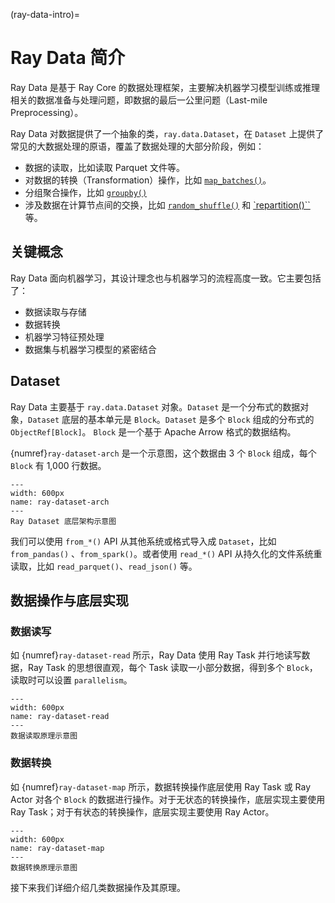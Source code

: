 (ray-data-intro)=
# Ray Data 简介

Ray Data 是基于 Ray Core 的数据处理框架，主要解决机器学习模型训练或推理相关的数据准备与处理问题，即数据的最后一公里问题（Last-mile Preprocessing）。

Ray Data 对数据提供了一个抽象的类，`ray.data.Dataset`，在 `Dataset` 上提供了常见的大数据处理的原语，覆盖了数据处理的大部分阶段，例如：

* 数据的读取，比如读取 Parquet 文件等。
* 对数据的转换（Transformation）操作，比如 [`map_batches()`](https://docs.ray.io/en/latest/data/api/doc/ray.data.Dataset.map_batches.html)。
* 分组聚合操作，比如 [`groupby()`](https://docs.ray.io/en/latest/data/api/doc/ray.data.Dataset.groupby.html)
* 涉及数据在计算节点间的交换，比如 [`random_shuffle()`](https://docs.ray.io/en/latest/data/api/doc/ray.data.Dataset.random_shuffle.html) 和 [`repartition()``](https://docs.ray.io/en/latest/data/api/doc/ray.data.Dataset.repartition.htmln) 等。

## 关键概念

Ray Data 面向机器学习，其设计理念也与机器学习的流程高度一致。它主要包括了：

* 数据读取与存储
* 数据转换
* 机器学习特征预处理
* 数据集与机器学习模型的紧密结合

## Dataset

Ray Data 主要基于 `ray.data.Dataset` 对象。`Dataset` 是一个分布式的数据对象，`Dataset` 底层的基本单元是 `Block`。`Dataset` 是多个 `Block` 组成的分布式的 `ObjectRef[Block]`。 `Block` 是一个基于 Apache Arrow 格式的数据结构。 

{numref}`ray-dataset-arch` 是一个示意图，这个数据由 3 个 `Block` 组成，每个 `Block` 有 1,000 行数据。

```{figure} ../img/ch-ray-data/dataset-arch.svg
---
width: 600px
name: ray-dataset-arch
---
Ray Dataset 底层架构示意图
```

我们可以使用 `from_*()` API 从其他系统或格式导入成 `Dataset`，比如 `from_pandas()` 、`from_spark()`。或者使用 `read_*()` API 从持久化的文件系统重读取，比如 `read_parquet()`、`read_json()` 等。

## 数据操作与底层实现

### 数据读写

如 {numref}`ray-dataset-read` 所示，Ray Data 使用 Ray Task 并行地读写数据，Ray Task 的思想很直观，每个 Task 读取一小部分数据，得到多个 `Block`，读取时可以设置 `parallelism`。

```{figure} ../img/ch-ray-data/dataset-read.svg
---
width: 600px
name: ray-dataset-read
---
数据读取原理示意图
```

### 数据转换

如 {numref}`ray-dataset-map` 所示，数据转换操作底层使用 Ray Task 或 Ray Actor 对各个 `Block` 的数据进行操作。对于无状态的转换操作，底层实现主要使用 Ray Task；对于有状态的转换操作，底层实现主要使用 Ray Actor。

```{figure} ../img/ch-ray-data/dataset-map.svg
---
width: 600px
name: ray-dataset-map
---
数据转换原理示意图
```

接下来我们详细介绍几类数据操作及其原理。